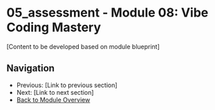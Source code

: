 # 05_assessment - Module 08: Vibe Coding Mastery

[Content to be developed based on module blueprint]

## Navigation
- Previous: [Link to previous section]
- Next: [Link to next section]
- [Back to Module Overview](README.md)
